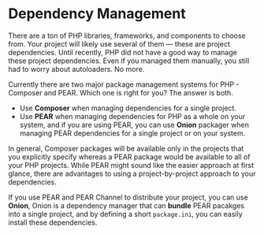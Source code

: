 # Dependency Management

There are a ton of PHP libraries, frameworks, and components to choose from. Your project will likely use several of them — these are project dependencies. Until recently, PHP did not have a good way to manage these project dependencies. Even if you managed them manually, you still had to worry about autoloaders. No more.

Currently there are two major package management systems for PHP - Composer and PEAR. Which one is right for you? The answer is both.

 * Use **Composer** when managing dependencies for a single project.
 * Use **PEAR** when managing dependencies for PHP as a whole on your system, and if you are using PEAR, you can use
   **Onion** packager when managing PEAR dependencies for a single project or on your system.

In general, Composer packages will be available only in the projects that you explicitly specify whereas a PEAR package
would be available to all of your PHP projects. While PEAR might sound like the easier approach at first glance, there
are advantages to using a project-by-project approach to your dependencies.

If you use PEAR and PEAR Channel to distribute your project, you can
use **Onion**, Onion is a dependency manager that can **bundle** PEAR pacakges 
into a single project, and by defining a short `package.ini`, you can easily 
install these dependencies.

